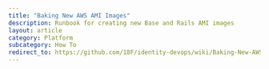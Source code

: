```yaml
---
title: "Baking New AWS AMI Images"
description: Runbook for creating new Base and Rails AMI images
layout: article
category: Platform
subcategory: How To
redirect_to: https://github.com/18F/identity-devops/wiki/Baking-New-AWS-AMI-Images
---
```

